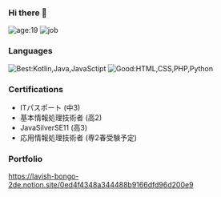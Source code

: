 ### Hi there 👋
![age:19](https://img.shields.io/badge/age-19-brightgreen?style=for-the-badge)
![job](https://img.shields.io/badge/job-Technical%20college%20second--year%20student-brightgreen?style=for-the-badge)

### Languages
![Best:Kotlin,Java,JavaSctipt](https://img.shields.io/badge/Best-Kotlin,Java,JavaSctipt-brightgreen?style=for-the-badge)
![Good:HTML,CSS,PHP,Python](https://img.shields.io/badge/Good-HTML,CSS,PHP,Python-green?style=for-the-badge)

### Certifications
 - ITパスポート (中3)
 - 基本情報処理技術者 (高2)
 - JavaSilverSE11 (高3)
 - 応用情報処理技術者 (専2春受験予定)

### Portfolio
https://lavish-bongo-2de.notion.site/0ed4f4348a344488b9166dfd96d200e9
